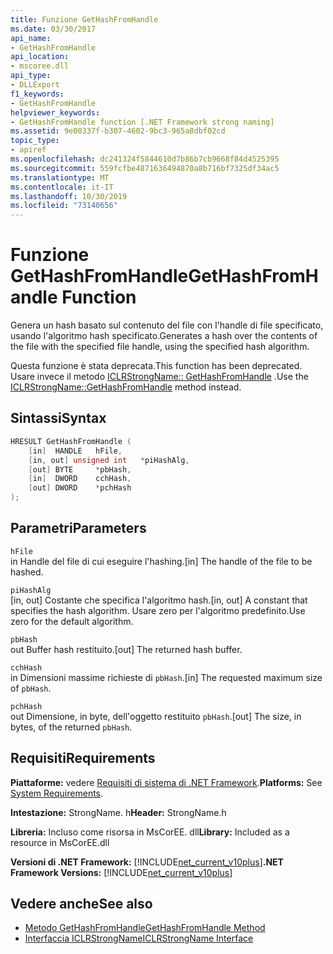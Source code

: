 ```yaml
---
title: Funzione GetHashFromHandle
ms.date: 03/30/2017
api_name:
- GetHashFromHandle
api_location:
- mscoree.dll
api_type:
- DLLExport
f1_keywords:
- GetHashFromHandle
helpviewer_keywords:
- GetHashFromHandle function [.NET Framework strong naming]
ms.assetid: 9e00337f-b307-4602-9bc3-965a8dbf02cd
topic_type:
- apiref
ms.openlocfilehash: dc241324f5844610d7b86b7cb9668f84d4525395
ms.sourcegitcommit: 559fcfbe4871636494870a8b716bf7325df34ac5
ms.translationtype: MT
ms.contentlocale: it-IT
ms.lasthandoff: 10/30/2019
ms.locfileid: "73140656"
---
```

# <a name="gethashfromhandle-function"></a><span data-ttu-id="d77cd-102">Funzione GetHashFromHandle</span><span class="sxs-lookup"><span data-stu-id="d77cd-102">GetHashFromHandle Function</span></span>
<span data-ttu-id="d77cd-103">Genera un hash basato sul contenuto del file con l'handle di file specificato, usando l'algoritmo hash specificato.</span><span class="sxs-lookup"><span data-stu-id="d77cd-103">Generates a hash over the contents of the file with the specified file handle, using the specified hash algorithm.</span></span>  
  
 <span data-ttu-id="d77cd-104">Questa funzione è stata deprecata.</span><span class="sxs-lookup"><span data-stu-id="d77cd-104">This function has been deprecated.</span></span> <span data-ttu-id="d77cd-105">Usare invece il metodo [ICLRStrongName:: GetHashFromHandle](../hosting/iclrstrongname-gethashfromhandle-method.md) .</span><span class="sxs-lookup"><span data-stu-id="d77cd-105">Use the [ICLRStrongName::GetHashFromHandle](../hosting/iclrstrongname-gethashfromhandle-method.md) method instead.</span></span>  
  
## <a name="syntax"></a><span data-ttu-id="d77cd-106">Sintassi</span><span class="sxs-lookup"><span data-stu-id="d77cd-106">Syntax</span></span>  
  
```cpp  
HRESULT GetHashFromHandle (  
    [in]  HANDLE   hFile,  
    [in, out] unsigned int   *piHashAlg,  
    [out] BYTE     *pbHash,  
    [in]  DWORD    cchHash,  
    [out] DWORD    *pchHash  
);  
```  
  
## <a name="parameters"></a><span data-ttu-id="d77cd-107">Parametri</span><span class="sxs-lookup"><span data-stu-id="d77cd-107">Parameters</span></span>  
 `hFile`  
 <span data-ttu-id="d77cd-108">in Handle del file di cui eseguire l'hashing.</span><span class="sxs-lookup"><span data-stu-id="d77cd-108">[in] The handle of the file to be hashed.</span></span>  
  
 `piHashAlg`  
 <span data-ttu-id="d77cd-109">[in, out] Costante che specifica l'algoritmo hash.</span><span class="sxs-lookup"><span data-stu-id="d77cd-109">[in, out] A constant that specifies the hash algorithm.</span></span> <span data-ttu-id="d77cd-110">Usare zero per l'algoritmo predefinito.</span><span class="sxs-lookup"><span data-stu-id="d77cd-110">Use zero for the default algorithm.</span></span>  
  
 `pbHash`  
 <span data-ttu-id="d77cd-111">out Buffer hash restituito.</span><span class="sxs-lookup"><span data-stu-id="d77cd-111">[out] The returned hash buffer.</span></span>  
  
 `cchHash`  
 <span data-ttu-id="d77cd-112">in Dimensioni massime richieste di `pbHash`.</span><span class="sxs-lookup"><span data-stu-id="d77cd-112">[in] The requested maximum size of `pbHash`.</span></span>  
  
 `pchHash`  
 <span data-ttu-id="d77cd-113">out Dimensione, in byte, dell'oggetto restituito `pbHash`.</span><span class="sxs-lookup"><span data-stu-id="d77cd-113">[out] The size, in bytes, of the returned `pbHash`.</span></span>  
  
## <a name="requirements"></a><span data-ttu-id="d77cd-114">Requisiti</span><span class="sxs-lookup"><span data-stu-id="d77cd-114">Requirements</span></span>  
 <span data-ttu-id="d77cd-115">**Piattaforme:** vedere [Requisiti di sistema di .NET Framework](../../get-started/system-requirements.md).</span><span class="sxs-lookup"><span data-stu-id="d77cd-115">**Platforms:** See [System Requirements](../../get-started/system-requirements.md).</span></span>  
  
 <span data-ttu-id="d77cd-116">**Intestazione:** StrongName. h</span><span class="sxs-lookup"><span data-stu-id="d77cd-116">**Header:** StrongName.h</span></span>  
  
 <span data-ttu-id="d77cd-117">**Libreria:** Incluso come risorsa in MsCorEE. dll</span><span class="sxs-lookup"><span data-stu-id="d77cd-117">**Library:** Included as a resource in MsCorEE.dll</span></span>  
  
 <span data-ttu-id="d77cd-118">**Versioni di .NET Framework:** [!INCLUDE[net_current_v10plus](../../../../includes/net-current-v10plus-md.md)]</span><span class="sxs-lookup"><span data-stu-id="d77cd-118">**.NET Framework Versions:** [!INCLUDE[net_current_v10plus](../../../../includes/net-current-v10plus-md.md)]</span></span>  
  
## <a name="see-also"></a><span data-ttu-id="d77cd-119">Vedere anche</span><span class="sxs-lookup"><span data-stu-id="d77cd-119">See also</span></span>

- [<span data-ttu-id="d77cd-120">Metodo GetHashFromHandle</span><span class="sxs-lookup"><span data-stu-id="d77cd-120">GetHashFromHandle Method</span></span>](../hosting/iclrstrongname-gethashfromhandle-method.md)
- [<span data-ttu-id="d77cd-121">Interfaccia ICLRStrongName</span><span class="sxs-lookup"><span data-stu-id="d77cd-121">ICLRStrongName Interface</span></span>](../hosting/iclrstrongname-interface.md)
